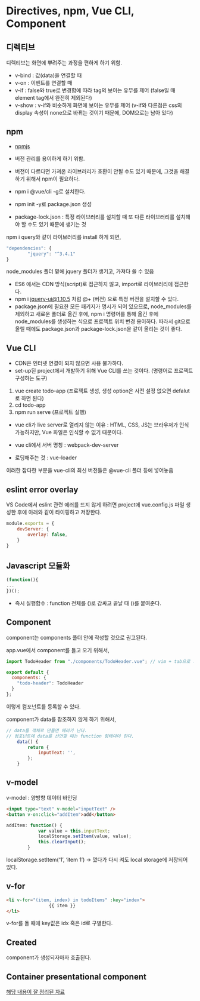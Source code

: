 # Directives, npm, Vue CLI, Component

## 디렉티브

디렉티브는 화면에 뿌려주는 과정을 편하게 하기 위함.

* v-bind : 값(data)을 연결할 때
* v-on : 이벤트를 연결할 때
* v-if : false와 true로 변경함에 따라 tag의 보이는 유무를 제어 (false일 때 element tag에서 완전히 제외된다)
* v-show : v-if와 비슷하게 화면에 보이는 유무를 제어 (v-if와 다른점은 css의 display 속성이 none으로 바뀌는 것이기 때문에, DOM으로는 남아 있다)

## npm

* [npmjs](https://www.npmjs.com/)

* 버전 관리를 용이하게 하기 위함.
* 버전이 다르다면 가져온 라이브러리가 호환이 안될 수도 있기 때문에, 그것을 해결하기 위해서 npm이 필요하다.

* npm i @vue/cli -g로 설치한다.
* npm init -y로 package.json 생성
* package-lock.json : 특정 라이브러리를 설치할 때 또 다른 라이브러리를 설치해야 할 수도 있기 때문에 생기는 것

npm i query와 같이 라이브러리를 install 하게 되면,
```js
"dependencies": {
	    "jquery": "^3.4.1"
}
```
node_modules 폴더 밑에 jquery 폴더가 생기고, 가져다 쓸 수 있음

* ES6 에서는 CDN 방식(script)로 접근하지 않고, import로 라이브러리에 접근한다.
* npm i jquery-ui@1.10.5 처럼 @+ (버전) 으로 특정 버전을 설치할 수 있다.
* package.json에 필요한 모든 패키지가 명시가 되어 있으므로, node_modules를 제외하고 새로운 폴더로 옮긴 후에, npm i 명령어를 통해 옮긴 후에 node_modules를 생성하는 식으로 프로젝트 위치 변경 용이하다. 따라서 git으로 올릴 때에도 package.json과 package-lock.json을 같이 올리는 것이 좋다.

## Vue CLI

* CDN은 인터넷 연결이 되지 않으면 사용 불가하다.
* set-up된 project에서 개발하기 위해 Vue CLI를 쓰는 것이다. (명령어로 프로젝트 구성하는 도구)

1. vue create todo-app (프로젝트 생성, 생성 option은 사전 설정 없으면 defalut로 하면 된다)
2. cd todo-app
3. npm run serve (프로젝트 실행)

* vue cli가 live server로 열리지 않는 이유 : HTML, CSS, JS는 브라우저가 인식 가능하지만, Vue 파일은 인식할 수 없기 때문이다.

* vue cli에서 서버 명칭 : webpack-dev-server
* 로딩해주는 것 : vue-loader

이러한 잡다한 부분을 vue-cli의 최신 버전들은 @vue-cli 폴더 등에 넣어놓음

## eslint error overlay

VS Code에서 eslint 관련 에러를 뜨지 않게 하려면 project에 vue.config.js 파일 생성한 후에 아래와 같이 타이핑하고 저장한다.
```js
module.exports = {
    devServer: {
        overlay: false,
    }
}
```

## Javascript 모듈화
```js
(function(){
...
})(); 
```
* 즉시 실행함수 : function 전체를 ()로 감싸고 끝날 때 ()를 붙여준다.

## Component

component는 components 폴더 안에 작성할 것으로 권고된다.

app.vue에서 component를 들고 오기 위해서,
```js
import TodoHeader from "./components/TodoHeader.vue"; // vim + tab으로 자동완성
```

```js
export default {
  components: {
    "todo-header": TodoHeader
  }
};
```
이렇게 컴포넌트를 등록할 수 있다.

component가 data를 참조하지 않게 하기 위해서,
```js
// data를 객체로 만들면 에러가 난다.
// 컴포넌트에 data를 선언할 때는 function 형태여야 한다.
    data() {
        return {
            inputText: '',
        };
    }
```

## v-model

v-model : 양방향 데이터 바인딩

```html
<input type="text" v-model="inputText" />
<button v-on:click="addItem">add</button>
```
```js
addItem: function() {
            var value = this.inputText;
            localStorage.setItem(value, value);
            this.clearInput();
        }
```

localStorage.setItem(‘1’, ‘item 1’) -> 껐다가 다시 켜도 local storage에 저장되어 있다.

## v-for

```html
<li v-for="(item, index) in todoItems" :key="index">
                {{ item }}
</li>
```
v-for를 돌 때에 key값은 idx 혹은 id로 구별한다.

## Created

component가 생성되자마자 호출된다.

## Container presentational component

[해당 내용이 잘 정리된 자료](https://medium.com/@dan_abramov/smart-and-dumb-components-7ca2f9a7c7d0)